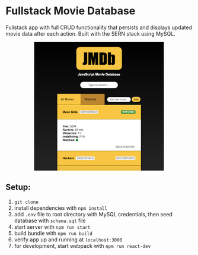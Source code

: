 # Fullstack Movie Database

Fullstack app with full CRUD functionality that persists and displays updated movie data after each action. Built with the SERN stack using MySQL.

<p align="center">
<img src="screenshot.png" width="350"/>
</p>

## Setup:

1. `git clone`
1. install dependencies with `npm install`
1. add `.env` file to root directory with MySQL credentials, then seed database with `schema.sql` file
1. start server with `npm run start`
1. build bundle with `npm run build`
1. verify app up and running at `localhost:3000`
1. for development, start webpack with `npm run react-dev`
